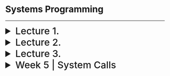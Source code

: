 # Systems Programming

---

<details>
  <summary style="font-size: 30px; font-weight: 500; cursor: pointer;">Lecture 1.</summary>
  
  #### `pwd` P.rint W.orking D.irectory
  Prints the Directory, that this Terminal is currently in.

  #### `cd` C.hange D.irectory
  Change Directory

  `cd ..` CD One level down

</details>

<details>
  <summary style="font-size: 30px; font-weight: 500; cursor: pointer;">Lecture 2.</summary>
  
  #### `chmod` (Change Mode)

  Will be discussed next week

  #### `passwd` (Change Password for current User)

  - Important, Linux Supports File Hierachy;

  - Root, with Children, Children with Users, etc...

  ![Linux Directory Structure](./../static/linux-directory-structure.webp)

  **Everytime you want to MODIFY a File**, make a backup first!

  So like... how do I know `passwd` is a File, not a Directory


```shell
  (base) jason@debian:/etc$ ls -l passwd
-rw-r--r-- 1 root root 2062 Jul 17 14:44 passwd
(base) jason@debian:/etc$ 
  ```

First character of the `-rw-r--r--` doesn't start with a `d`, there it's a file.

Upon `ls -l <File or Directory>`


#### Example of a Directory, when using ls -l on it

```shell
drwxr-xr-x  4 root root    4096 Jul 17 14:39 apache2
-rw-r--r--  1 root root     433 Aug 23  2020 apg.conf
```

Here **apache2** is a directory, whereas **apg.conf** isn't.

---

What's nice about **Linux** is that we can change Networking & Hosts Configurations quite easily!

```shell
(base) jason@debian:/etc$ cat hosts
127.0.0.1	localhost
127.0.1.1	debian

# The following lines are desirable for IPv6 capable hosts
::1     localhost ip6-localhost ip6-loopback
ff02::1 ip6-allnodes
ff02::2 ip6-allrouters

(base) jason@debian:/etc$ cat networks
default		0.0.0.0
loopback	127.0.0.0
link-local	169.254.0.0
```

View groups; sudo, adm, cdrom, dip, plugdev, lpadmin...
- By doing: `groups`

---

### File Types

**b** Buffered (Block-Oriented) Special File *(Such as a disk drive)*

**-** Regular File

**d** Directory File *(Folder)*

**p** Pipe

</details>


<details>
  <summary style="font-size: 30px; font-weight: 500; cursor: pointer;">Lecture 3.</summary>

Creates new Linux Group:
`sudo newgrp {-l groupname}`

List all groups:
`groups`

# `ls -l` Command in Linux

The `ls -l` command is used to list files and directories in a long format, providing detailed information about each item in a directory. The output includes file permissions, ownership, size, modification date, and more.

## File Permissions

The file permissions section in the `ls -l` output consists of ten characters that represent various aspects of a file or directory's access control. These characters are divided into four parts:

### 1. File Type

- The first character indicates the type of the item.
  - `-` indicates a regular file.
  - `d` indicates a directory.
  - `l` indicates a symbolic link.
  - `c` indicates a character device.
  - `b` indicates a block device.
  - `p` indicates a named pipe (FIFO).
  - `s` indicates a socket.

### 2. Owner Permissions

- Characters 2-4 represent permissions for the owner of the file.
  - `r` indicates read permission.
  - `w` indicates write permission.
  - `x` indicates execute permission.
  - `-` indicates no permission.

### 3. Group Permissions

- Characters 5-7 represent permissions for the group associated with the file.
  - `r` indicates read permission.
  - `w` indicates write permission.
  - `x` indicates execute permission.
  - `-` indicates no permission.

### 4. Other Permissions

- Characters 8-10 represent permissions for others (users not in the owner group or group owner).
  - `r` indicates read permission.
  - `w` indicates write permission.
  - `x` indicates execute permission.
  - `-` indicates no permission.

## Examples

Here are some examples of `ls -l` output and their interpretations:

- Regular file with read and write permissions for the owner, read-only for the group and others:
---

## **Interpreter vs. Compiler**

Scripting uses an Interpreter

#### Interpreter


- **Interpreter** is a program that directly executes the source code line by line without converting it into an intermediate machine code or binary.
- It reads, translates, and executes the code line-by-line, which means it's relatively slower in execution compared to compilation.
- Errors are reported as they are encountered during execution, making debugging easier.
- Typically used in scripting languages like Python, Ruby, and JavaScript.

#### Compiler

- **Compiler** is a program that translates the entire source code into machine code or an intermediate representation (e.g., bytecode) before execution.
- It performs analysis of the entire program before execution, which can result in faster execution times.
- Errors are reported after the compilation phase, which means you may need to compile the code again after fixing errors.
- Commonly used in languages like C, C++, and Java.



</details>



<details>
  <summary style="font-size: 30px; font-weight: 500; cursor: pointer;">Week 5 | System Calls</summary>

## Linux System Calls

### Introduction
- Application programs communicate with the OS for services such as:
  - File creation
  - Process duplication
  - Interprocess communication (IPC)
- This is done via `system calls`.
- For developers, system calls are similar to libraries but invoke subroutines directly in Linux.

### System Calls Overview
- Act as an interface to services provided by the OS.
- Allow programs to request services from the OS kernel.
- Implemented as routines in C and C++.

#### Categories of System Calls
1. **File Management**:
   - Linux considers IPC as a subset of file management because it treats IPC mechanisms as special files.
2. **Process Management**:
3. **Error Handling**:

### File Management System Call Hierarchy
- Includes operations like:
  - Opening, closing, reading, writing files.
  - Managing sockets and directories.

### Process Management System Call Hierarchy
- Involves operations related to:
  - Process creation, termination.
  - Signal handling.

---

# Error Handling with `perror()`

`perror()` is used for system call error handling in C, it's a good practice to use, instead of the conventional return -1.

Lib fn: `void perror(char* str)` A void function, which takes a string *(array of chars)* as param str

## Key Points:
- System calls may fail, and by convention, they return `-1` on error.
- The global variable `errno` stores the numeric error code from the last system call.
- `perror()` provides a description of system call errors based on `errno`. *(Better than an Ambigious -1)*
- `perror()` **IS NOT** a system call, it's a STD library method

## Example:

```c
#include <stdio.h>
#include <errno.h>

int main() {
    FILE *fp;

    fp = fopen("nonexistent.txt", "r");
    if(fp == NULL) {
        perror("Error");
        printf("Error code: %d\n", errno);
    }
    
    return 0;
}
```

**Output:**
```
Error: No such file or directory
Error code: 2
```

Here, `perror("Error")` prints the string "Error" followed by a colon and the system's error message corresponding to the current value of errno, which is set to 2 indicating "No such file or directory". 

---

## File Management

- File system calls let you work with files, directories, and special files.
- The `open()` call accesses or creates files.

### File Descriptors
- A returned integer called a **file descriptor** is used for I/O operations on the file.
- On success, `open()` returns a file descriptor. On failure, it returns `-1`.
- Standard I/O Channels:
  - `0`: standard input (`stdin`)
  - `1`: standard output (`stdout`)
  - `2`: standard error (`stderr`)

### Basic Linux I/O Operations
- `open`: Opens or creates a file.
- `read`: Reads bytes from a file.
- `write`: Writes bytes to a file.
- `lseek`: Seeks within a file.
- `close`: Closes a file.
- `unlink`: Removes a file.

### Using `open()` & `close()`
The `open()` call has the following signature:
```c
int open(const char *fileName, int mode[, int permissions]);
```

#### Where:

**fileName:** Path to the file.
**mode:** Bitwise OR'ing of read/write flags with other flags.
**permissions:** Used when a file is being created.

`close()` frees the file descriptor *(fd)*
If successful, it will return `0` upon closing.

#### EXAMPLE:
```c
#include <fcntl.h>
#include <unistd.h>

int main() {
    int fd;
    fd = open("sample.txt", O_WRONLY | O_CREAT, 0644);
    if (fd == -1) {
        // Handle error, maybe with perror?
        return 1;
    }
    write(fd, "Hello, World!", 13);
    close(fd);
    return 0;
}
```

**O_RDONLY :** Open for Read-Only
**O_WRONLY :** Open for Write-Only
**O_RDWR :** Open for read, and write

---

## Process Management in Linux

### Overview
- **Linux Process**: An instance of a program with:
  - Code (text)
  - Data
  - Stack
  - Unique Process ID (PID)
- **Init Process**: The first process with PID 1.

### Process Creation
- Processes are created by duplicating an existing process.
- `"init"` is the ancestor of all processes.
- Child processes inherit code, data, and stack but can execute different code.

**Example in C (forking a process)**:
```c
#include <stdio.h>
#include <unistd.h>

int main() {
    pid_t pid = fork();

    if (pid == 0) {
        printf("Child process with PID: %d\n", getpid());
    } else {
        printf("Parent process with PID: %d\n", getpid());
    }
    return 0;
}
```

#### Process Termination
A child's termination is communicated to its parent.
Parent processes can suspend until a child terminates.

**Example in C (waiting for a child):**
```c
#include <stdio.h>
#include <unistd.h>
#include <sys/wait.h>

int main() {
    pid_t pid = fork();

    if (pid == 0) {
        printf("Child sleeping...\n");
        sleep(2);
        printf("Child done.\n");
    } else {
        wait(NULL);
        printf("Parent resumes after child's completion.\n");
    }
    return 0;
}
```

---

![fork](../static/SYS_1.png)

![getpid](../static/SYS_2.png)

### How shell runs a utility:

![su](../static/SYS_3.png)

**Start with Parent Process:** The shell starts as a parent process with a specific Process ID *(PID)*. In the diagram, this is Parent process PID 34.

**Dupe process using `fork()`:**
- Shell duplicates itself with fork()
- This results in the creation of a child process which is almost identical to the parent process. In the diagram, the child has the **Child process PID 35.**

**Child Process Differentiation using exec():**
- The child process uses the **exec()** system call to replace its current program *(in this case, the shell)* with a new utility program.
- The child process is now running the desired utility instead of the shell.

**Parent Process Waits:**
- While the child process is running the utility, the parent process *(original shell)* waits for the child to complete.
- This is done using the **wait()** system call.

**Child Process Termination using exit():**
- Once the child process finishes executing the utility, it terminates using the **exit()** system call.

**Parent Process Cont.**
- After the child process terminates, the parent process (shell) receives a signal indicating the child's termination.
- The parent process then continues its operations, which in many cases means it returns to a prompt waiting for the next command.

# Linux process-oriented system calls

| Name    | Function                                         |
| ------- | ------------------------------------------------ |
| fork    | Duplicates a process.                            |
| getpid  | Obtains a process's ID number.                   |
| getppid | Obtains a parent process's ID number.            |
| exit    | Terminates a process.                            |
| wait    | Waits for a child process.                       |
| exec..  | Replaces the code, data, and stack of a process. |


</details>